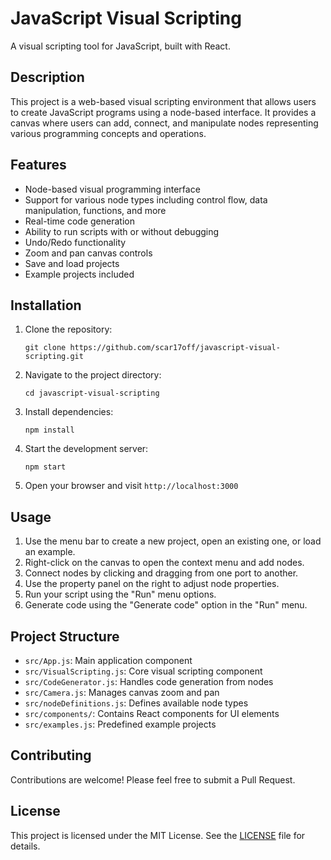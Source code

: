 # JavaScript Visual Scripting

A visual scripting tool for JavaScript, built with React.

## Description

This project is a web-based visual scripting environment that allows users to create JavaScript programs using a node-based interface. It provides a canvas where users can add, connect, and manipulate nodes representing various programming concepts and operations.

## Features

- Node-based visual programming interface
- Support for various node types including control flow, data manipulation, functions, and more
- Real-time code generation
- Ability to run scripts with or without debugging
- Undo/Redo functionality
- Zoom and pan canvas controls
- Save and load projects
- Example projects included

## Installation

1. Clone the repository:
   ```
   git clone https://github.com/scar17off/javascript-visual-scripting.git
   ```

2. Navigate to the project directory:
   ```
   cd javascript-visual-scripting
   ```

3. Install dependencies:
   ```
   npm install
   ```

4. Start the development server:
   ```
   npm start
   ```

5. Open your browser and visit `http://localhost:3000`

## Usage

1. Use the menu bar to create a new project, open an existing one, or load an example.
2. Right-click on the canvas to open the context menu and add nodes.
3. Connect nodes by clicking and dragging from one port to another.
4. Use the property panel on the right to adjust node properties.
5. Run your script using the "Run" menu options.
6. Generate code using the "Generate code" option in the "Run" menu.

## Project Structure

- `src/App.js`: Main application component
- `src/VisualScripting.js`: Core visual scripting component
- `src/CodeGenerator.js`: Handles code generation from nodes
- `src/Camera.js`: Manages canvas zoom and pan
- `src/nodeDefinitions.js`: Defines available node types
- `src/components/`: Contains React components for UI elements
- `src/examples.js`: Predefined example projects

## Contributing

Contributions are welcome! Please feel free to submit a Pull Request.

## License

This project is licensed under the MIT License. See the [LICENSE](LICENSE.md) file for details.